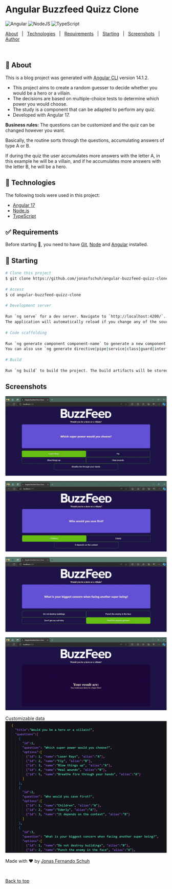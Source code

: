<h1>Angular Buzzfeed Quizz Clone</h1>

![Angular](https://img.shields.io/badge/angular-%23DD0031.svg?style=for-the-badge&logo=angular&logoColor=white)
![NodeJS](https://img.shields.io/badge/node.js-6DA55F?style=for-the-badge&logo=node.js&logoColor=white)
![TypeScript](https://img.shields.io/badge/typescript-%23007ACC.svg?style=for-the-badge&logo=typescript&logoColor=white)

<p >
  <a href="#dart-about">About</a> &#xa0; | &#xa0; 
  <a href="#rocket-technologies">Technologies</a> &#xa0; | &#xa0;
  <a href="#white_check_mark-requirements">Requirements</a> &#xa0; | &#xa0;
  <a href="#checkered_flag-starting">Starting</a> &#xa0; | &#xa0;
  <a href="#screenshots">Screenshots</a> &#xa0; | &#xa0;  
  <a href="https://github.com/jonasfschuh" target="_blank">Author</a>
</p>

<br>

## :dart: About ##

This is a blog project was generated with [Angular CLI](https://github.com/angular/angular-cli) version 14.1.2.
- This project aims to create a random guesser to decide whether you would be a hero or a villain.
- The decisions are based on multiple-choice tests to determine which power you would choose.
- The study is a component that can be adapted to perform any quiz.
- Developed with Angular 17.


**Business rules:**
The questions can be customized and the quiz can be changed however you want.

Basically, the routine sorts through the questions, accumulating answers of type A or B.

If during the quiz the user accumulates more answers with the letter A, in this example he will be a villain, and if he accumulates more answers with the letter B, he will be a hero.

## :rocket: Technologies ##

The following tools were used in this project:

- [Angular 17](https://angular.dev/)
- [Node.js](https://nodejs.org/en/)
- [TypeScript](https://www.typescriptlang.org/)

## :white_check_mark: Requirements ##

Before starting :checkered_flag:, you need to have [Git](https://git-scm.com), [Node](https://nodejs.org/en/) and [Angular](https://angular.dev/) installed.

## :checkered_flag: Starting ##

```bash
# Clone this project
$ git clone https://github.com/jonasfschuh/angular-buzzfeed-quizz-clone.git

# Access
$ cd angular-buzzfeed-quizz-clone 

# Development server

Run `ng serve` for a dev server. Navigate to `http://localhost:4200/`. 
The application will automatically reload if you change any of the source files.

# Code scaffolding

Run `ng generate component component-name` to generate a new component. 
You can also use `ng generate directive|pipe|service|class|guard|interface|enum|module`.

# Build

Run `ng build` to build the project. The build artifacts will be stored in the `dist/` directory.

```

## Screenshots ##

![](https://github.com/jonasfschuh/angular-buzzfeed-quizz-clone/blob/main/src/assets/imgs/screenshot_1.gif?raw=true&sanitize=true)

![](https://github.com/jonasfschuh/angular-buzzfeed-quizz-clone/blob/main/src/assets/imgs/screenshot_2.gif?raw=true&sanitize=true)

![](https://github.com/jonasfschuh/angular-buzzfeed-quizz-clone/blob/main/src/assets/imgs/screenshot_3.gif?raw=true&sanitize=true)

![](https://github.com/jonasfschuh/angular-buzzfeed-quizz-clone/blob/main/src/assets/imgs/screenshot_4.gif?raw=true&sanitize=true)

Customizable data
![](https://github.com/jonasfschuh/angular-buzzfeed-quizz-clone/blob/main/src/assets/imgs/data.gif?raw=true&sanitize=true)


Made with :heart: by <a href="https://github.com/jonasfschuh" target="_blank">Jonas Fernando Schuh</a>

&#xa0;

<a href="#top">Back to top</a>
